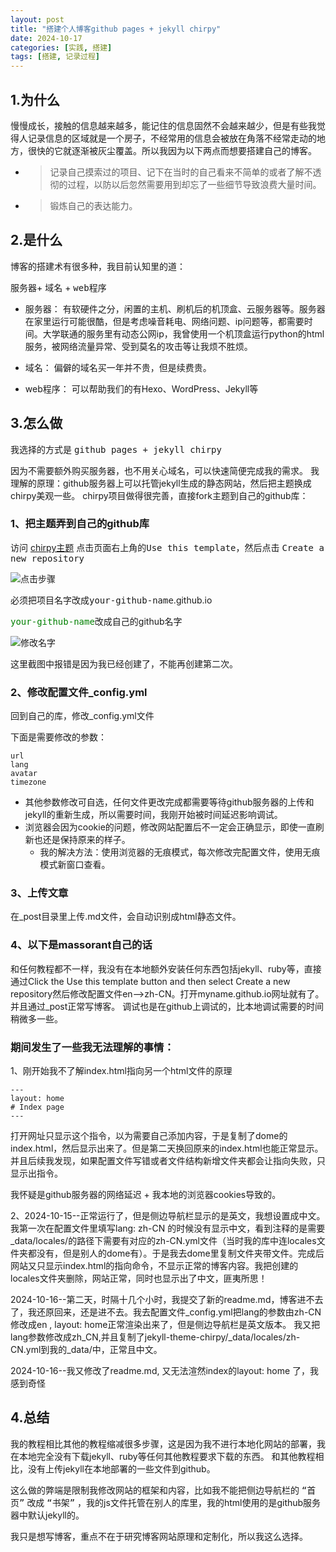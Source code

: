 ```yaml
---
layout: post
title: "搭建个人博客github pages + jekyll chirpy"
date: 2024-10-17
categories: [实践, 搭建]
tags: [搭建, 记录过程]
---
```


## 1.为什么

慢慢成长，接触的信息越来越多，能记住的信息固然不会越来越少，但是有些我觉得人记录信息的区域就是一个房子，不经常用的信息会被放在角落不经常走动的地方，很快的它就逐渐被灰尘覆盖。所以我因为以下两点而想要搭建自己的博客。

- <blockquote>记录自己摸索过的项目、记下在当时的自己看来不简单的或者了解不透彻的过程，以防以后忽然需要用到却忘了一些细节导致浪费大量时间。</blockquote>
> 
- <blockquote>锻炼自己的表达能力。</blockquote>

## 2.是什么

博客的搭建术有很多种，我目前认知里的道：

<kbd>服务器</kbd>+ <kbd>域名</kbd> + <kbd>web程序</kbd>

- 服务器：
有软硬件之分，闲置的主机、刷机后的机顶盒、云服务器等。服务器在家里运行可能很酷，但是考虑噪音耗电、网络问题、ip问题等，都需要时间。大学联通的服务里有动态公网ip，我曾使用一个机顶盒运行python的html服务，被网络流量异常、受到莫名的攻击等让我烦不胜烦。
> 
- 域名：
偏僻的域名买一年并不贵，但是续费贵。
> 
- web程序：
可以帮助我们的有Hexo、WordPress、Jekyll等

## 3.怎么做

我选择的方式是
<kbd>github pages + jekyll chirpy</kbd>

因为不需要额外购买服务器，也不用关心域名，可以快速简便完成我的需求。
我理解的原理：github服务器上可以托管jekyll生成的静态网站，然后把主题换成chirpy美观一些。
chirpy项目做得很完善，直接fork主题到自己的github库：

### 1、把主题弄到自己的github库
访问 [chirpy主题](https://github.com/cotes2020/chirpy-starter)
点击页面右上角的<kbd>Use this template</kbd>，然后点击 <kbd>Create a new repository</kbd>

![点击步骤](https://s21.ax1x.com/2024/10/17/pAU9cfH.png)

必须把项目名字改成<kbd>your-github-name</kbd>.github.io

<kbd style="color: green;">your-github-name</kbd>改成自己的github名字

![修改名字](https://s21.ax1x.com/2024/10/17/pAUF08e.png)

这里截图中报错是因为我已经创建了，不能再创建第二次。

### 2、修改配置文件_config.yml
回到自己的库，修改_config.yml文件

下面是需要修改的参数：
```shell
url
lang
avatar
timezone
```
- 其他参数修改可自选，任何文件更改完成都需要等待github服务器的上传和jekyll的重新生成，所以需要时间，我刚开始被时间延迟影响调试。
- 浏览器会因为cookie的问题，修改网站配置后不一定会正确显示，即使一直刷新也还是保持原来的样子。
  - 我的解决方法：使用浏览器的无痕模式，每次修改完配置文件，使用无痕模式新窗口查看。


### 3、上传文章
在_post目录里上传.md文件，会自动识别成html静态文件。

### 4、以下是massorant自己的话

和任何教程都不一样，我没有在本地额外安装任何东西包括jekyll、ruby等，直接通过Click the Use this template button and then select Create a new repository然后修改配置文件en-->zh-CN。打开myname.github.io网址就有了。并且通过_post正常写博客。
调试也是在github上调试的，比本地调试需要的时间稍微多一些。

### 期间发生了一些我无法理解的事情：
1、刚开始我不了解index.html指向另一个html文件的原理
```code
---
layout: home
# Index page
---
```
打开网址只显示这个指令，以为需要自己添加内容，于是复制了dome的index.html，然后显示出来了。但是第二天换回原来的index.html也能正常显示。并且后续我发现，如果配置文件写错或者文件结构新增文件夹都会让指向失败，只显示出指令。

我怀疑是github服务器的网络延迟 + 我本地的浏览器cookies导致的。

2、2024-10-15--正常运行了，但是侧边导航栏显示的是英文，我想设置成中文。我第一次在配置文件里填写lang: zh-CN 的时候没有显示中文，看到注释的是需要_data/locales/的路径下需要有对应的zh-CN.yml文件（当时我的库中连locales文件夹都没有，但是别人的dome有）。于是我去dome里复制文件夹带文件。完成后网站又只显示index.html的指向命令，不显示正常的博客内容。我把创建的locales文件夹删除，网站正常，同时也显示出了中文，匪夷所思！

2024-10-16--第二天，时隔十几个小时，我提交了新的readme.md，博客进不去了，我还原回来，还是进不去。我去配置文件_config.yml把lang的参数由zh-CN修改成en , layout: home正常渲染出来了，但是侧边导航栏是英文版本。
我又把lang参数修改成zh_CN,并且复制了jekyll-theme-chirpy/_data/locales/zh-CN.yml到我的_data/中，正常且中文。

2024-10-16--我又修改了readme.md, 又无法渲然index的layout: home 了，我感到奇怪

## 4.总结
我的教程相比其他的教程缩减很多步骤，这是因为我不进行本地化网站的部署，我在本地完全没有下载jekyll、ruby等任何其他教程要求下载的东西。
和其他教程相比，没有上传jekyll在本地部署的一些文件到github。

这么做的弊端是限制我修改网站的框架和内容，比如我不能把侧边导航栏的
<kbd>“首页”</kbd> 
改成
<kbd>“书架”</kbd>
，我的js文件托管在别人的库里，我的html使用的是github服务器中默认jekyll的。

我只是想写博客，重点不在于研究博客网站原理和定制化，所以我这么选择。
